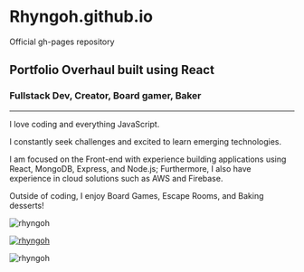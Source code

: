 # Rhyngoh.github.io
Official gh-pages repository

## Portfolio Overhaul built using React
### Fullstack Dev, Creator, Board gamer, Baker
___
I love coding and everything JavaScript.

I constantly seek challenges and excited to learn emerging technologies.

I am focused on the Front-end with experience building applications using React, MongoDB, Express, and Node.js; Furthermore, I also have experience in cloud solutions such as AWS and Firebase.

Outside of coding, I enjoy Board Games, Escape Rooms, and Baking desserts!

<p align="left"> <img src="https://komarev.com/ghpvc/?username=rhyngoh&label=Profile%20views&color=0e75b6&style=flat" alt="rhyngoh" /> </p>

<p align="left"> <a href="https://github.com/ryo-ma/github-profile-trophy"><img src="https://github-profile-trophy.vercel.app/?username=rhyngoh" alt="rhyngoh" /></a> </p>

<p>
  <img align="center" src="https://github-readme-streak-stats.herokuapp.com/?user=rhyngoh&" alt="rhyngoh" />
</p>
